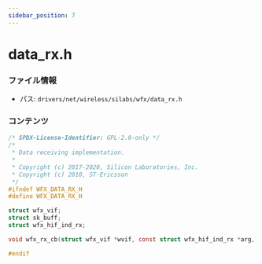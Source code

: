 ```yaml
---
sidebar_position: 7
---
```

# data_rx.h

### ファイル情報

- パス: `drivers/net/wireless/silabs/wfx/data_rx.h`

### コンテンツ

```h
/* SPDX-License-Identifier: GPL-2.0-only */
/*
 * Data receiving implementation.
 *
 * Copyright (c) 2017-2020, Silicon Laboratories, Inc.
 * Copyright (c) 2010, ST-Ericsson
 */
#ifndef WFX_DATA_RX_H
#define WFX_DATA_RX_H

struct wfx_vif;
struct sk_buff;
struct wfx_hif_ind_rx;

void wfx_rx_cb(struct wfx_vif *wvif, const struct wfx_hif_ind_rx *arg, struct sk_buff *skb);

#endif

```
